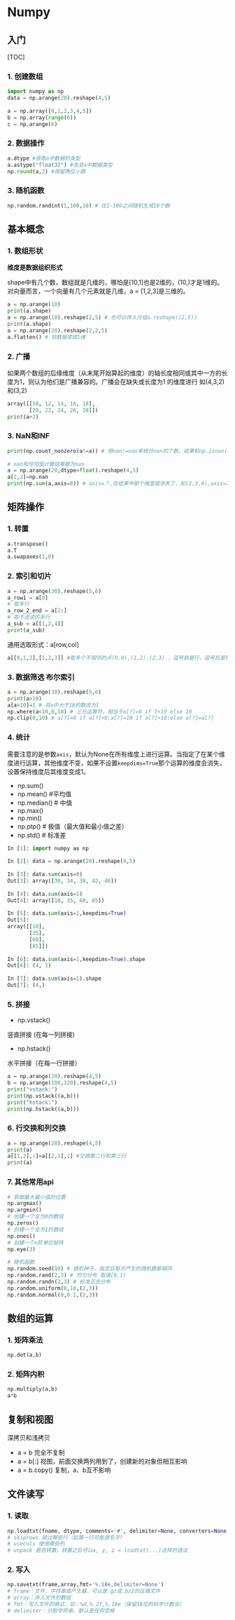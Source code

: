# Numpy
 
## 入门
 
[TOC]
 
### 1. 创建数组
 
```python
import numpy as np
data = np.arange(20).reshape(4,5)
 
a = np.array([0,1,2,3,4,5])
b = np.array(range(6))
c = np.arange(6)
```
 
### 2.  数据操作
 
```python
a.dtype #获取a中数据的类型
a.astype("float32") #改变a中数据类型
np.round(a,2) #保留两位小数
```
 
### 3. 随机函数
 
```python
np.random.randint(1,100,10) # 在1-100之间随机生成10个数
```
 
 
 
## 基本概念
 
### 1. 数组形状
 
**维度是数据组织形式**
 
shape中有几个数，数组就是几维的，哪怕是[10,1]也是2维的，(10,)才是1维的。对向量而言，一个向量有几个元素就是几维，a = [1,2,3]是三维的。
 
```python
a = np.arange(10)
print(a.shape)
a = np.arange(10).reshape(2,5) # 也可以传入元组a.reshape((2,5))
print(a.shape)
a = np.arange(20).reshape(2,2,5)
a.flatten() # 将数据变成1维
```
 
### 2.  广播
 
如果两个数组的后缘维度（从末尾开始算起的维度）的轴长度相同或其中一方的长度为1，则认为他们是广播兼容的。广播会在缺失或长度为1 的维度进行
如(4,3,2)和(3,2)
 
```python
array([[10, 12, 14, 16, 18],
       [20, 22, 24, 26, 28]])
print(a+2)
```
 
### 3. NaN和INF
 
```python
print(np.count_nonzero(a!=a)) # 用nan!=nan来统计nan的个数，结果和np.isnan(a)一样
 
# nan和任何值计算结果都为nan
a = np.arange(20,dtype=float).reshape(4,5)
a[2,2]=np.nan
print(np.sum(a,axis=0)) # axis=？,在结果中那个维度就消失了，如(2,3,4),axis=1,则结果为(2,4)
```
 
 
 
## 矩阵操作
 
### 1.  转置
 
```python
a.transpose()
a.T
a.swapaxes(1,0)
```
 
### 2. 索引和切片
 
```python
a = np.arange(30).reshape(5,6)
a_row1 = a[0]
# 取多行
a_row_2_end = a[2:]
# 取不连读的多行
a_sub = a[[1,2,4]]
print(a_sub)
```
 
通用选取形式：a[row,col]
 
```python
a[[0,1,2],[1,2,3]] #取多个不相邻的点(0,0),(1,2),(2,3) ，逗号前是行，逗号后是列
```
 
###  3. 数据筛选 布尔索引
 
```python
a = np.arange(30).reshape(5,6)
print(a>10)
a[a>10]=1 # 将a中大于10的数改为1
np.where(a<10,0,10) # 三元运算符，相当于a[?]=0 if t<10 else 10
np.clip(0,10) # a[?]=0 if a[?]<0;a[?]=10 if a[?]>10;else a[?]=a[?]
```
 
### 4. 统计
 
需要注意的是参数`axis`，默认为None在所有维度上进行运算。当指定了在某个维度进行运算，其他维度不变，如果不设置`keepdims=True`那个运算的维度会消失，设置保持维度后其维度变成1。
 
- np.sum()
- np.mean() #平均值
- np.median() # 中值
- np.max()
- np.min()
- np.ptp() # 极值（最大值和最小值之差）
- np.std() # 标准差
 
```python
In [1]: import numpy as np
 
In [2]: data = np.arange(20).reshape(4,5)
 
In [3]: data.sum(axis=0)
Out[3]: array([30, 34, 38, 42, 46])
 
In [4]: data.sum(axis=1)
Out[4]: array([10, 35, 60, 85])
 
In [5]: data.sum(axis=1,keepdims=True)
Out[5]:
array([[10],
       [35],
       [60],
       [85]])
 
In [6]: data.sum(axis=1,keepdims=True).shape
Out[6]: (4, 1)
 
In [7]: data.sum(axis=1).shape
Out[7]: (4,)
```
 
 
 
### 5. 拼接
 
- np.vstack()
 
竖直拼接 (在每一列拼接)
 
- np.hstack()
 
水平拼接（在每一行拼接）
 
```python
a = np.arange(20).reshape(4,5)
b = np.arange(100,120).reshape(4,5)
print("vstack:")
print(np.vstack((a,b)))
print("hstack:")
print(np.hstack((a,b)))
```
 
### 6. 行交换和列交换
 
```python
a = np.arange(20).reshape(4,5)
print(a)
a[[1,2],:]=a[[2,1],:] #交换第二行和第三行
print(a)
```
 
###  7. 其他常用api
 
```python
# 获取最大最小值的位置
np.argmax()
np.argmin()
# 创建一个全为0的数组
np.zeros()
# 创建一个全为1的数组
np.ones()
# 创建一个n阶单位矩阵
np.eye(3)
 
# 随机函数
np.random.seed(10) # 随机种子，指定后每次产生的随机数都相同
np.random.rand(2,3) # 均匀分布 取值[0,1)
np.random.randn(2,3) # 标准正态分布
np.random.uniform(0,10,(2,3))
np.random.normal(0,0.1,(2,3))
```
 
## 数组的运算
 
###  1. 矩阵乘法
 
```python
np.dot(a,b)
```
 
### 2. 矩阵内积
 
```python
np.multiply(a,b)
a*b
```
 
## 复制和视图
 
深拷贝和浅拷贝
 
- a = b
  完全不复制
- a = b[:]
  视图，前面交换两列用到了，创建新的对象但相互影响
- a = b.copy()
  复制，a、b互不影响
 
## 文件读写
 
### 1. 读取
 
```python
np.loadtxt(fname, dtype, comments='#', delimiter=None, converters=None, skiprows=0, usecols=None, unpack=False)
# skiprows 跳过哪些行（如第一行可能是名字）
# usecols 使用哪些列
# unpack 是否转置，转置之后可以x, y, z = loadtxt(...)这样的语法
```
 
### 2. 写入
 
```python
np.savetxt(frame,array,fmt='%.18e,delimiter=None')
# frame：文件，字符串或产生器，可以是.gz或.bz2的压缩文件
# array：存入文件的数组
# fmt：写入文件的格式，如：%d,%.2f,%.18e（保留18位的科学计数法）
# delimiter：分割字符串，默认是任何空格
```
 